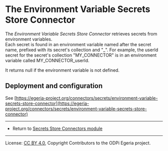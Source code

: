 <!-- SPDX-License-Identifier: CC-BY-4.0 -->
<!-- Copyright Contributors to the ODPi Egeria project. -->

# The Environment Variable Secrets Store Connector

The *Environment Variable Secrets Store Connector* retrieves secrets from environment variables.  
Each secret is found in an environment variable named after the secret name,
prefixed with its secret's collection  and "_".  For example, the userId secret for the secret's collection
"MY_CONNECTOR" is in an environment variable called MY_CONNECTOR_userId.

It returns null if the environment variable is not defined.

## Deployment and configuration

See [https://egeria-project.org/connectors/secrets/environment-variable-secrets-store-connector](https://egeria-project.org/connectors/secrets/environment-variable-secrets-store-connector)

----
* Return to [Secrets Store Connectors module](..)

----
License: [CC BY 4.0](https://creativecommons.org/licenses/by/4.0/),
Copyright Contributors to the ODPi Egeria project.